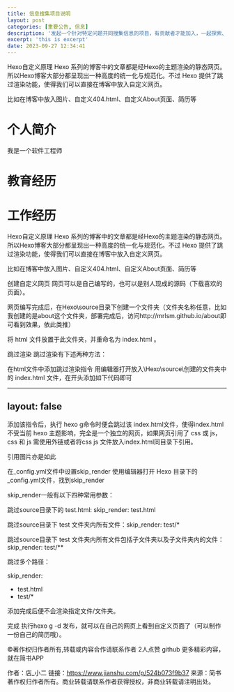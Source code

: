 ```yaml
---
title: 信息搜集项目说明
layout: post
categories: [重要公告, 信息]
description: '发起一个针对特定问题共同搜集信息的项目，有贡献者才能加入，一起探索、分享和获取优质信息吧'
excerpt: 'this is excerpt'
date: 2023-09-27 12:34:41
---
```

Hexo自定义原理
Hexo 系列的博客中的文章都是经Hexo的主题渲染的静态网页。所以Hexo博客大部分都呈现出一种高度的统一化与规范化。不过 Hexo 提供了跳过渲染功能，使得我们可以直接在博客中放入自定义网页。

比如在博客中放入图片、自定义404.html、自定义About页面、简历等

# 个人简介
我是一个软件工程师
# 教育经历
# 工作经历
Hexo自定义原理
Hexo 系列的博客中的文章都是经Hexo的主题渲染的静态网页。所以Hexo博客大部分都呈现出一种高度的统一化与规范化。不过 Hexo 提供了跳过渲染功能，使得我们可以直接在博客中放入自定义网页。

比如在博客中放入图片、自定义404.html、自定义About页面、简历等

创建自定义网页
网页可以是自己编写的，也可以是别人现成的源码（下载喜欢的页面）。

网页编写完成后，在Hexo\source目录下创建一个文件夹（文件夹名称任意，比如我创建的是about这个文件夹，部署完成后，访问http://mrlsm.github.io/about即可看到效果，依此类推）

将 html 文件放置于此文件夹，并重命名为 index.html 。

跳过渲染
跳过渲染有下述两种方法：

在html文件中添加跳过渲染指令
用编辑器打开放入\Hexo\source\创建的文件夹中的 index.html 文件，在开头添加如下代码即可

---
layout: false
---

添加该指令后，执行 hexo g命令时便会跳过该 index.html文件，使得index.html不受当前 hexo 主题影响，完全是一个独立的网页，如果网页引用了 css 或 js，css 和 js 需使用外链或者将css js 文件放入index.html同目录下引用。

引用图片亦是如此

在_config.yml文件中设置skip_render
使用编辑器打开 Hexo 目录下的_config.yml文件，找到skip_render

skip_render一般有以下四种常用参数：

跳过source目录下的 test.html: skip_render: test.html

跳过source目录下 test 文件夹内所有文件：skip_render: test/*

跳过source目录下 test 文件夹内所有文件包括子文件夹以及子文件夹内的文件：skip_render: test/**

跳过多个路径：

skip_render:
 - test.html
 - test/*

添加完成后便不会渲染指定文件/文件夹。

完成
执行hexo g -d 发布，就可以在自己的网页上看到自定义页面了（可以制作一份自己的简历哦）。

©著作权归作者所有,转载或内容合作请联系作者
2人点赞
github
更多精彩内容，就在简书APP


作者：店_小二
链接：https://www.jianshu.com/p/524b073f9b37
来源：简书
著作权归作者所有。商业转载请联系作者获得授权，非商业转载请注明出处。
